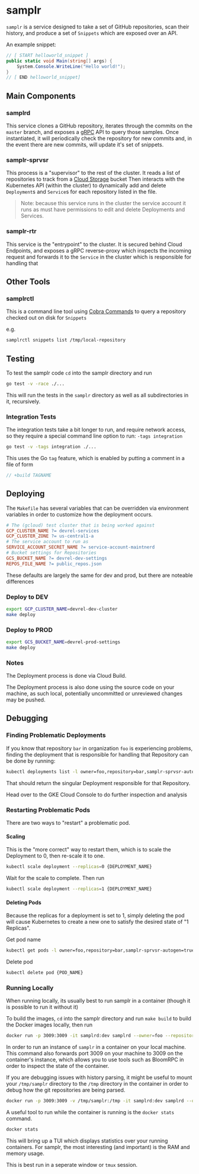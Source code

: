 # samplr

`samplr` is a service designed to take a set of GitHub repositories,
scan their history, and produce a set of `Snippets` which are
exposed over an API.

An example snippet:

``` csharp
// [ START helloworld_snippet ]
public static void Main(string[] args) {
    System.Console.WriteLine("Hello world!");
}
// [ END helloworld_snippet]
```

## Main Components

### samplrd

This service clones a GitHub repository, iterates through the commits on the `master` branch,
and exposes a [gRPC](https://grpc.io) API to query those samples. Once instantiated, it will
periodically check the repository for new commits and, in the event there are new commits,
will update it's set of snippets.

### samplr-sprvsr

This process is a "supervisor" to the rest of the cluster. It reads
a list of repositories to track from a [Cloud Storage](https://cloud.google.com/storage/) bucket
Then interacts with the Kubernetes API (within the cluster) to dynamically
add and delete `Deployment`s and `Service`s for each repository listed in the file.

> Note: because this service runs in the cluster the service account it runs as must have
> permissions to edit and delete Deployments and Services.

### samplr-rtr

This service is the "entrypoint" to the cluster. It is secured behind Cloud Endpoints,
and exposes a gRPC reverse-proxy which inspects the incoming request and forwards it
to the `Service` in the cluster which is responsible for handling that

## Other Tools

### samplrctl

This is a command line tool using [Cobra Commands](https://github.com/spf13/cobra) to
query a repository checked out on disk for `Snippets`

e.g.

```bash
samplrctl snippets list /tmp/local-repository
```

## Testing

To test the samplr code `cd` into the samplr directory and run

```bash
go test -v -race ./...
```

This will run the tests in the `samplr` directory as well as all subdirectories in it, recursively.

### Integration Tests

The integration tests take a bit longer to run, and require network access, so they require a special
command line option to run: `-tags integration`

```bash
go test -v -tags integration ./...
```

This uses the Go `tag` feature, which is enabled by putting a comment in a file of form

```go
// +build TAGNAME
```

## Deploying

The `Makefile` has several variables that can be overridden via environment variables
in order to customize how the deployment occurs.

```makefile
# The (gcloud) test cluster that is being worked against
GCP_CLUSTER_NAME ?= devrel-services
GCP_CLUSTER_ZONE ?= us-central1-a
# The service account to run as
SERVICE_ACCOUNT_SECRET_NAME ?= service-account-maintnerd
# Bucket settings for Repositories
GCS_BUCKET_NAME ?= devrel-dev-settings
REPOS_FILE_NAME ?= public_repos.json
```

These defaults are largely the same for dev and prod, but there are noteable differences

### Deploy to DEV

```bash
export GCP_CLUSTER_NAME=devrel-dev-cluster
make deploy
```

### Deploy to PROD

```bash
export GCS_BUCKET_NAME=devrel-prod-settings
make deploy
```

### Notes

The Deployment process is done via Cloud Build.

The Deployment process is also done using the source code on your machine, as
such local, potentially uncommitted or unreviewed changes may be pushed.

## Debugging

### Finding Problematic Deployments

If you know that repository `bar` in organization `foo` is experiencing problems,
finding the deployment that is responsible for handling that Repository can be
done by running:

```bash
kubectl deployments list -l owner=foo,repository=bar,samplr-sprvsr-autogen=true
```

That should return the singular Deployment responsible for that Repository.

Head over to the GKE Cloud Console to do further inspection and analysis

### Restarting Problematic Pods

There are two ways to "restart" a problematic pod.

#### Scaling

This is the "more correct" way to restart them, which is to scale
the Deployment to 0, then re-scale it to one.

```bash
kubectl scale deployment --replicas=0 {DEPLOYMENT_NAME}
```

Wait for the scale to complete. Then run

```bash
kubectl scale deployment --replicas=1 {DEPLOYMENT_NAME}
```

#### Deleting Pods

Because the replicas for a deployment is set to 1, simply 
deleting the pod will cause Kubernetes to create a new one
to satisfy the desired state of "1 Replicas".

Get pod name

```bash
kubectl get pods -l owner=foo,repository=bar,samplr-sprvsr-autogen=true
```

Delete pod

```bash
kubectl delete pod {POD_NAME}
```

### Running Locally

When running locally, its usually best to run samplr in a container (though it is
possible to run it without it)

To build the images, `cd` into the samplr directory and run `make build` to build
the Docker images locally, then run

```bash
docker run -p 3009:3009 -it samplrd:dev samplrd --owner=foo --repository=bar
```

In order to run an instance of `samplr` in a container on your local machine.
This command also forwards port 3009 on your machine to 3009 on the container's
instance, which allows you to use tools such as BloomRPC in order to inspect the
state of the container.

If you are debugging issues with history parsing, it might be useful to mount
your `/tmp/samplr` directory to the `/tmp` directory in the container in order
to debug how the git repositories are being parsed.

```bash
docker run -p 3009:3009 -v /tmp/samplr:/tmp -it samplrd:dev samplrd --owner=foo --repository=bar
```

A useful tool to run while the container is running is the `docker stats` command.

```bash
docker stats
```

This will bring up a TUI which displays statistics over your running containers.
For samplr, the most interesting (and important) is the RAM and memory usage.

This is best run in a seperate window or `tmux` session.
